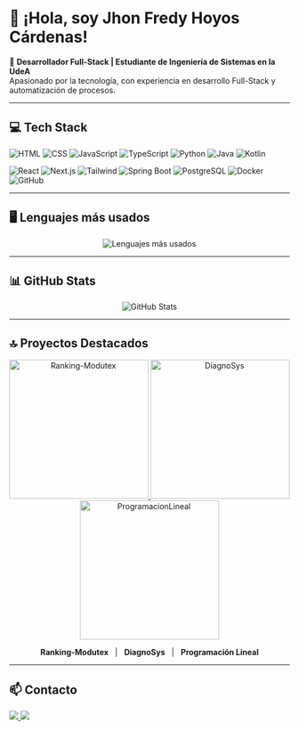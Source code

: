 # 👋 ¡Hola, soy Jhon Fredy Hoyos Cárdenas!  

🎯 **Desarrollador Full-Stack | Estudiante de Ingeniería de Sistemas en la UdeA**  
Apasionado por la tecnología, con experiencia en desarrollo Full-Stack y automatización de procesos.

---

## 💻 Tech Stack
<p>
  <img alt="HTML" src="https://img.shields.io/badge/HTML5-E34F26?style=for-the-badge&logo=html5&logoColor=white" />
  <img alt="CSS" src="https://img.shields.io/badge/CSS3-1572B6?style=for-the-badge&logo=css3&logoColor=white" />
  <img alt="JavaScript" src="https://img.shields.io/badge/JavaScript-F7DF1E?style=for-the-badge&logo=javascript&logoColor=black" />
  <img alt="TypeScript" src="https://img.shields.io/badge/TypeScript-3178C6?style=for-the-badge&logo=typescript&logoColor=white" />
  <img alt="Python" src="https://img.shields.io/badge/Python-3776AB?style=for-the-badge&logo=python&logoColor=white" />
  <img alt="Java" src="https://img.shields.io/badge/Java-ED8B00?style=for-the-badge&logo=java&logoColor=white" />
  <img alt="Kotlin" src="https://img.shields.io/badge/Kotlin-0095D5?style=for-the-badge&logo=kotlin&logoColor=white" />
</p>
<p>
  <img alt="React" src="https://img.shields.io/badge/React-61DAFB?style=for-the-badge&logo=react&logoColor=black" />
  <img alt="Next.js" src="https://img.shields.io/badge/Next.js-000000?style=for-the-badge&logo=nextdotjs&logoColor=white" />
  <img alt="Tailwind" src="https://img.shields.io/badge/TailwindCSS-06B6D4?style=for-the-badge&logo=tailwind-css&logoColor=white" />
  <img alt="Spring Boot" src="https://img.shields.io/badge/Spring_Boot-6DB33F?style=for-the-badge&logo=spring&logoColor=white" />
  <img alt="PostgreSQL" src="https://img.shields.io/badge/PostgreSQL-316192?style=for-the-badge&logo=postgresql&logoColor=white" />
  <img alt="Docker" src="https://img.shields.io/badge/Docker-2496ED?style=for-the-badge&logo=docker&logoColor=white" />
  <img alt="GitHub" src="https://img.shields.io/badge/GitHub-181717?style=for-the-badge&logo=github&logoColor=white" />
</p>

---

## 🖥️ Lenguajes más usados

<p align="center">
  <img src="https://github-readme-stats.vercel.app/api/top-langs/?username=FredyHoyos&layout=compact&theme=radical" alt="Lenguajes más usados" />
</p>

---

## 📊 GitHub Stats
<p align="center">
  <img src="https://github-readme-stats.vercel.app/api?username=FredyHoyos&show_icons=true&count_private=true&theme=radical" alt="GitHub Stats" />
</p>

---

## 🔝 Proyectos Destacados

<p align="center">
  <a href="https://github.com/FredyHoyos/Ranking-Modutex" target="_blank">
    <img width="250" alt="Ranking-Modutex" src="https://github.com/user-attachments/assets/e7bb0a67-73d8-4b95-acea-c8fc3472136a" />
  </a>
  <a href="https://github.com/FredyHoyos/DiagnoSys" target="_blank">
    <img width="250" alt="DiagnoSys" src="https://github.com/user-attachments/assets/707d1478-2d0e-4e88-b4a7-13c62f91b10a" />
  </a>
  <a href="https://github.com/FredyHoyos/ProgramacionLineal" target="_blank">
    <img width="250" alt="ProgramacionLineal" src="https://github.com/user-attachments/assets/14ba1ba3-062e-4e4a-a9b3-111f6c2c3adc" />
  </a>
</p>

<p align="center">
  <b>Ranking-Modutex</b> &nbsp;&nbsp;|&nbsp;&nbsp; <b>DiagnoSys</b> &nbsp;&nbsp;|&nbsp;&nbsp; <b>Programación Lineal</b>
</p>



---

## 📫 Contacto
<p>
  <a href="mailto:frediicardenas1234@gmail.com">
    <img src="https://img.shields.io/badge/Email-D14836?style=for-the-badge&logo=gmail&logoColor=white" />
  </a>
  <a href="https://www.linkedin.com/in/fredy-cárdenas-a4072731a">
    <img src="https://img.shields.io/badge/LinkedIn-0A66C2?style=for-the-badge&logo=linkedin&logoColor=white" />
  </a>
</p>

